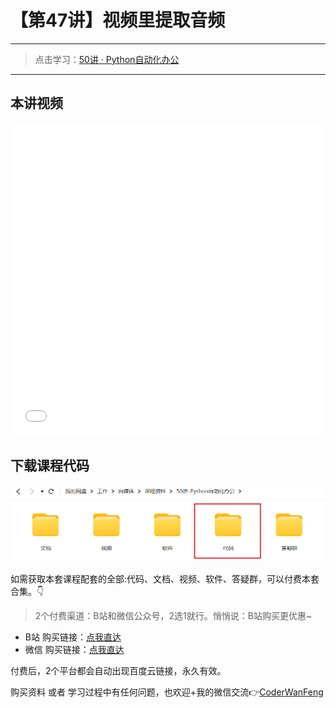 # 【第47讲】视频里提取音频

------
> 点击学习：[50讲 · Python自动化办公](https://mp.weixin.qq.com/s/tKlzVee4kmJk4dGfKvVnFQ)
------



## 本讲视频

<iframe src="//player.bilibili.com/player.html?bvid=BV1o84y1276T" scrolling="no" border="0" frameborder="no" framespacing="0" allowfullscreen="true" width=100%, height=500> </iframe>


## 下载课程代码

![](../docs/imgs/common/code.png)




如需获取本套课程配套的全部:代码、文档、视频、软件、答疑群，可以付费本套合集。👇

> 2个付费渠道：B站和微信公众号，2选1就行。悄悄说：B站购买更优惠~


- B站 购买链接：[点我直达](https://mp.weixin.qq.com/s/J47pgSQBwKQxfT0mBBlvSA)
- 微信 购买链接：[点我直达](https://mp.weixin.qq.com/s/tKlzVee4kmJk4dGfKvVnFQ)

付费后，2个平台都会自动出现百度云链接，永久有效。

购买资料 或者 学习过程中有任何问题，也欢迎+我的微信交流👉[CoderWanFeng](https://mp.weixin.qq.com/s/B1V6KeXc7IOEB8DgXLWv3g)


